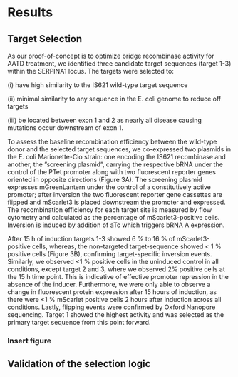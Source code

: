 # Results

## Target Selection 

As our proof-of-concept is to optimize bridge recombinase activity for AATD treatment, we identified three candidate target sequences (target 1-3) within the SERPINA1 locus. The targets were selected to: 

(i) have high similarity to the IS621 wild-type target sequence

(ii) minimal similarity to any sequence in the E. coli genome to reduce off targets

(iii) be located between exon 1 and 2 as nearly all disease causing mutations occur downstream of exon 1. 

To assess the baseline recombination efficiency between the wild-type donor and the selected target sequences, we co-expressed two plasmids in the E. coli Marionette-Clo strain: one encoding the IS621 recombinase and another, the ”screening plasmid”, carrying the respective bRNA under the control of the PTet promoter along with two fluorescent reporter genes oriented in opposite directions (Figure 3A). 
The screening plasmid expresses mGreenLantern under the control of a constitutively active promoter; after inversion the two fluorescent reporter gene cassettes are flipped and mScarlet3 is placed downstream the promoter and expressed. The recombination efficiency for each target site is measured by flow cytometry and calculated as the percentage of mScarlet3-positive cells. Inversion is induced by addition of aTc which triggers bRNA A expression. 

After 15 h of induction targets 1-3 showed 6 % to 16 % of mScarlet3-positive cells, whereas, the non-targeted target-sequence showed < 1 % positive cells (Figure 3B), confirming target-specific inversion events. Similarly, we observed <1 % positive cells in the uninduced control in all conditions, except target 2 and 3, where we observed 2% positive cells at the 15 h time point. This is indicative of effective promoter repression in the absence of the inducer. Furthermore, we were only able to observe
a change in fluorescent protein expression after 15 hours of induction, as there were <1 % mScarlet positive
cells 2 hours after induction across all conditions. Lastly, flipping events were confirmed by Oxford Nanopore sequencing. Target 1 showed the highest activity and was selected as the primary target sequence from this
point forward.

### Insert figure 


## Validation of the selection logic
